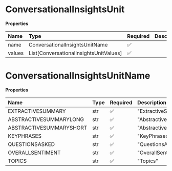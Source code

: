# ConversationalInsightsUnit

**Properties**

| Name   | Type                                   | Required | Description |
| :----- | :------------------------------------- | :------- | :---------- |
| name   | ConversationalInsightsUnitName         | ✅       |             |
| values | List[ConversationalInsightsUnitValues] | ✅       |             |

# ConversationalInsightsUnitName

**Properties**

| Name                    | Type | Required | Description               |
| :---------------------- | :--- | :------- | :------------------------ |
| EXTRACTIVESUMMARY       | str  | ✅       | "ExtractiveSummary"       |
| ABSTRACTIVESUMMARYLONG  | str  | ✅       | "AbstractiveSummaryLong"  |
| ABSTRACTIVESUMMARYSHORT | str  | ✅       | "AbstractiveSummaryShort" |
| KEYPHRASES              | str  | ✅       | "KeyPhrases"              |
| QUESTIONSASKED          | str  | ✅       | "QuestionsAsked"          |
| OVERALLSENTIMENT        | str  | ✅       | "OverallSentiment"        |
| TOPICS                  | str  | ✅       | "Topics"                  |

<!-- This file was generated by liblab | https://liblab.com/ -->
